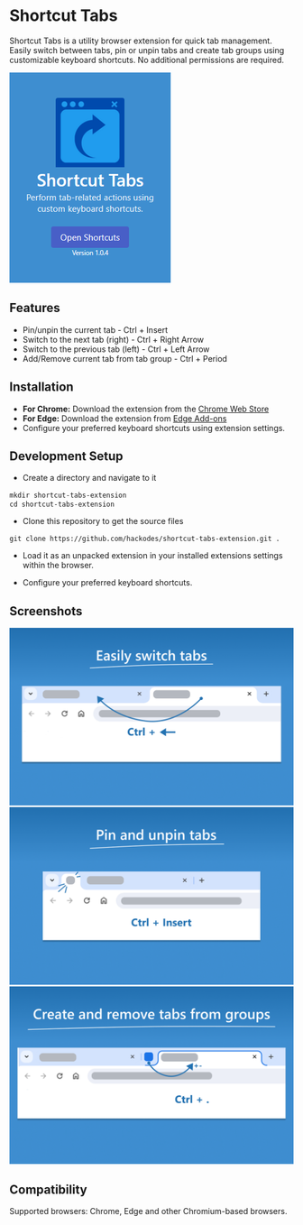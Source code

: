 # Shortcut Tabs

Shortcut Tabs is a utility browser extension for quick tab management. Easily switch between tabs, pin or unpin tabs and create tab groups using customizable keyboard shortcuts. No additional permissions are required.

![Popup](https://github.com/hackodes/shortcut-tabs-extension/blob/dev/assets/screenshots/popup.PNG) 

## Features

- Pin/unpin the current tab - Ctrl + Insert
- Switch to the next tab (right) - Ctrl + Right Arrow
- Switch to the previous tab (left) - Ctrl + Left Arrow
- Add/Remove current tab from tab group - Ctrl + Period

## Installation

- **For Chrome:** Download the extension from the [Chrome Web Store](#)  
- **For Edge:** Download the extension from [Edge Add-ons](#)  
- Configure your preferred keyboard shortcuts using extension settings.

## Development Setup

- Create a directory and navigate to it

```
mkdir shortcut-tabs-extension
cd shortcut-tabs-extension
```

- Clone this repository to get the source files

```
git clone https://github.com/hackodes/shortcut-tabs-extension.git .
```

- Load it as an unpacked extension in your installed extensions settings within the browser.

- Configure your preferred keyboard shortcuts.

## Screenshots

![Switch tabs](https://github.com/hackodes/shortcut-tabs-extension/blob/dev/assets/screenshots/switch_tabs.png) 
![Pin tabs](https://github.com/hackodes/shortcut-tabs-extension/blob/dev/assets/screenshots/pin_tabs.png) 
![Group tabs](https://github.com/hackodes/shortcut-tabs-extension/blob/dev/assets/screenshots/group_tabs.png) 

## Compatibility

Supported browsers: Chrome, Edge and other Chromium-based browsers.
